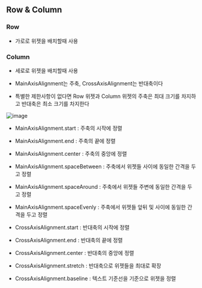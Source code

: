 ## Row & Column

### Row

- 가로로 위젯을 배치할때 사용

### Column

- 세로로 위젯을 배치할때 사용


- MainAxisAlignment는 주축, CrossAxisAlignment는 반대축이다
- 특별한 제한사항이 없다면 Row 위젯과 Column 위젯의 주축은 최대 크기를 차지하고 반대축은 최소 크기를 차지한다

![image](https://github.com/user-attachments/assets/6ebe7707-e824-4c80-9db8-4779c3e7b048)

- MainAxisAlignment.start : 주축의 시작에 정렬
- MainAxisAlignment.end : 주축의 끝에 정렬
- MainAxisAlignment.center : 주축의 중앙에 정렬
- MainAxisAlignment.spaceBetween : 주축에서 위젯들 사이에 동일한 간격을 두고 정렬
- MainAxisAlignment.spaceAround : 주축에서 위젯들 주변에 동일한 간격을 두고 정렬
- MainAxisAlignment.spaceEvenly : 주축에서 위젯들 앞뒤 및 사이에 동일한 간격을 두고 정렬

- CrossAxisAlignment.start : 반대축의 시작에 정렬
- CrossAxisAlignment.end : 반대축의 끝에 정렬
- CrossAxisAlignment.center : 반대축의 중앙에 정렬
- CrossAxisAlignment.stretch : 반대축으로 위젯들을 최대로 확장
- CrossAxisAlignment.baseline : 텍스트 기준선을 기준으로 위젯을 정렬

